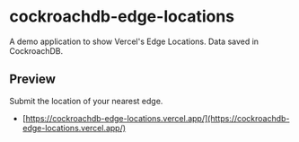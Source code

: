 # cockroachdb-edge-locations

A demo application to show Vercel's Edge Locations. Data saved in CockroachDB.

## Preview

Submit the location of your nearest edge.

- [https://cockroachdb-edge-locations.vercel.app/](https://cockroachdb-edge-locations.vercel.app/)
